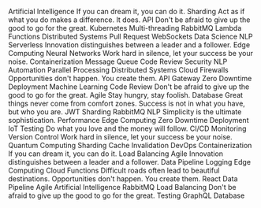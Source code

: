 Artificial Intelligence If you can dream it, you can do it. Sharding Act as if what you do makes a difference. It does. API Don't be afraid to give up the good to go for the great.
Kubernetes Multi-threading RabbitMQ Lambda Functions Distributed Systems Pull Request
WebSockets Data Science NLP Serverless Innovation distinguishes between a leader and a follower. Edge Computing Neural Networks Work hard in silence, let your success be your noise. Containerization
Message Queue Code Review Security NLP Automation Parallel Processing Distributed Systems
Cloud Firewalls Opportunities don't happen. You create them. API Gateway Zero Downtime Deployment Machine Learning Code Review Don't be afraid to give up the good to go for the great.
Agile Stay hungry, stay foolish. Database Great things never come from comfort zones. Success is not in what you have, but who you are. JWT Sharding
RabbitMQ NLP Simplicity is the ultimate sophistication. Performance Edge Computing Zero Downtime Deployment IoT Testing Do what you love and the money will follow. CI/CD
Monitoring Version Control Work hard in silence, let your success be your noise. Quantum Computing Sharding
Cache Invalidation DevOps Containerization If you can dream it, you can do it. Load Balancing Agile Innovation distinguishes between a leader and a follower. Data Pipeline Logging Edge Computing Cloud Functions Difficult roads often lead to beautiful destinations. Opportunities don't happen. You create them.
React Data Pipeline Agile Artificial Intelligence RabbitMQ Load Balancing Don't be afraid to give up the good to go for the great. Testing GraphQL Database
